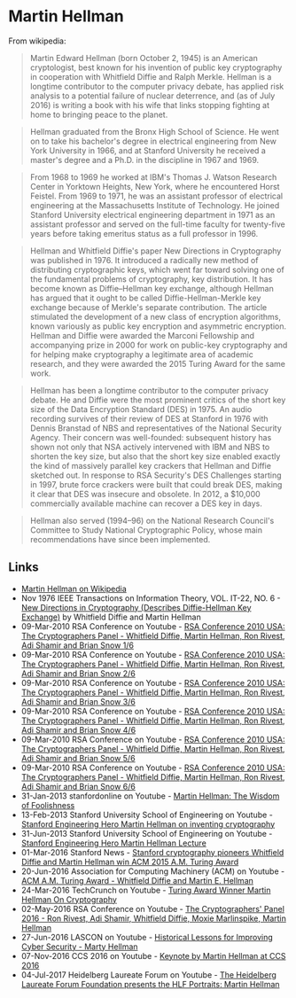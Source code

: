 
# Martin Hellman

From wikipedia:

> Martin Edward Hellman (born October 2, 1945) is an American cryptologist, best known for his invention of public key cryptography in cooperation with Whitfield Diffie and Ralph Merkle. Hellman is a longtime contributor to the computer privacy debate, has applied risk analysis to a potential failure of nuclear deterrence, and (as of July 2016) is writing a book with his wife that links stopping fighting at home to bringing peace to the planet.

> Hellman graduated from the Bronx High School of Science. He went on to take his bachelor's degree in electrical engineering from New York University in 1966, and at Stanford University he received a master's degree and a Ph.D. in the discipline in 1967 and 1969.

> From 1968 to 1969 he worked at IBM's Thomas J. Watson Research Center in Yorktown Heights, New York, where he encountered Horst Feistel. From 1969 to 1971, he was an assistant professor of electrical engineering at the Massachusetts Institute of Technology. He joined Stanford University electrical engineering department in 1971 as an assistant professor and served on the full-time faculty for twenty-five years before taking emeritus status as a full professor in 1996.

> Hellman and Whitfield Diffie's paper New Directions in Cryptography was published in 1976. It introduced a radically new method of distributing cryptographic keys, which went far toward solving one of the fundamental problems of cryptography, key distribution. It has become known as Diffie–Hellman key exchange, although Hellman has argued that it ought to be called Diffie-Hellman-Merkle key exchange because of Merkle's separate contribution. The article stimulated the development of a new class of encryption algorithms, known variously as public key encryption and asymmetric encryption. Hellman and Diffie were awarded the Marconi Fellowship and accompanying prize in 2000 for work on public-key cryptography and for helping make cryptography a legitimate area of academic research, and they were awarded the 2015 Turing Award for the same work.

> Hellman has been a longtime contributor to the computer privacy debate. He and Diffie were the most prominent critics of the short key size of the Data Encryption Standard (DES) in 1975. An audio recording survives of their review of DES at Stanford in 1976 with Dennis Branstad of NBS and representatives of the National Security Agency. Their concern was well-founded: subsequent history has shown not only that NSA actively intervened with IBM and NBS to shorten the key size, but also that the short key size enabled exactly the kind of massively parallel key crackers that Hellman and Diffie sketched out. In response to RSA Security's DES Challenges starting in 1997, brute force crackers were built that could break DES, making it clear that DES was insecure and obsolete. In 2012, a $10,000 commercially available machine can recover a DES key in days.

> Hellman also served (1994–96) on the National Research Council's Committee to Study National Cryptographic Policy, whose main recommendations have since been implemented.

## Links

* [Martin Hellman on Wikipedia](https://en.wikipedia.org/wiki/Martin_Hellman)
* Nov 1976 IEEE Transactions on Information Theory, VOL. IT-22, NO. 6 - [New Directions in Cryptography (Describes Diffie-Hellman Key Exchange)](https://www-ee.stanford.edu/~hellman/publications/24.pdf) by Whitfield Diffie and Martin Hellman
* 09-Mar-2010 RSA Conference on Youtube - [RSA Conference 2010 USA: The Cryptographers Panel - Whitfield Diffie, Martin Hellman, Ron Rivest, Adi Shamir and Brian Snow 1/6](https://www.youtube.com/watch?v=HYV0z8P_TsI)
* 09-Mar-2010 RSA Conference on Youtube - [RSA Conference 2010 USA: The Cryptographers Panel - Whitfield Diffie, Martin Hellman, Ron Rivest, Adi Shamir and Brian Snow 2/6](https://www.youtube.com/watch?v=7bOHgzC69pQ)
* 09-Mar-2010 RSA Conference on Youtube - [RSA Conference 2010 USA: The Cryptographers Panel - Whitfield Diffie, Martin Hellman, Ron Rivest, Adi Shamir and Brian Snow 3/6](https://www.youtube.com/watch?v=z7nOsqgIzew)
* 09-Mar-2010 RSA Conference on Youtube - [RSA Conference 2010 USA: The Cryptographers Panel - Whitfield Diffie, Martin Hellman, Ron Rivest, Adi Shamir and Brian Snow 4/6](https://www.youtube.com/watch?v=Q1RqiHCAcyA)
* 09-Mar-2010 RSA Conference on Youtube - [RSA Conference 2010 USA: The Cryptographers Panel - Whitfield Diffie, Martin Hellman, Ron Rivest, Adi Shamir and Brian Snow 5/6](https://www.youtube.com/watch?v=wNKGkadqle4)
* 09-Mar-2010 RSA Conference on Youtube - [RSA Conference 2010 USA: The Cryptographers Panel - Whitfield Diffie, Martin Hellman, Ron Rivest, Adi Shamir and Brian Snow 6/6](https://www.youtube.com/watch?v=_ezyEIAZyoc)
* 31-Jan-2013 stanfordonline on Youtube - [Martin Hellman: The Wisdom of Foolishness](https://www.youtube.com/watch?v=XDgLDsUU7og)
* 13-Feb-2013 Stanford University School of Engineering on Youtube - [Stanford Engineering Hero Martin Hellman on inventing cryptography](https://www.youtube.com/watch?v=caoDRvR2Jo8)
* 31-Jun-2013 Stanford University School of Engineering on Youtube - [Stanford Engineering Hero Martin Hellman Lecture](https://www.youtube.com/watch?v=EFiTgOx3Z7A)
* 01-Mar-2016 Stanford News - [Stanford cryptography pioneers Whitfield Diffie and Martin Hellman win ACM 2015 A.M. Turing Award](http://news.stanford.edu/2016/03/01/turing-hellman-diffie-030116/)
* 20-Jun-2016 Association for Computing Machinery (ACM) on Youtube - [ACM A.M. Turing Award - Whitfield Diffie and Martin E. Hellman](https://www.youtube.com/watch?v=w3JcMetfl00)
* 24-Mar-2016 TechCrunch on Youtube - [Turing Award Winner Martin Hellman On Cryptography](https://www.youtube.com/watch?v=MOM8_uPcUKM)
* 02-May-2016 RSA Conference on Youtube - [The Cryptographers' Panel 2016 - Ron Rivest, Adi Shamir, Whitfield Diffie, Moxie Marlinspike, Martin Hellman](https://www.youtube.com/watch?v=k76qLOrna1w)
* 27-Jun-2016 LASCON on Youtube - [Historical Lessons for Improving Cyber Security - Marty Hellman](https://www.youtube.com/watch?v=zpi856mWAcc)
* 07-Nov-2016 CCS 2016 on Youtube - [Keynote by Martin Hellman at CCS 2016](https://www.youtube.com/watch?v=I132wSwAI3o)
* 04-Jul-2017 Heidelberg Laureate Forum on Youtube - [The Heidelberg Laureate Forum Foundation presents the HLF Portraits: Martin Hellman](https://www.youtube.com/watch?v=Vpidf7WodbI)

